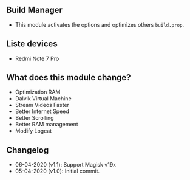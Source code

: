 ## Build Manager
* This module activates the options and optimizes others `build.prop`.

## Liste devices
* Redmi Note 7 Pro

## What does this module change?
* Optimization RAM
* Dalvik Virtual Machine
* Stream Videos Faster
* Better Internet Speed
* Better Scrolling
* Better RAM management
* Modify Logcat

## Changelog
* 06-04-2020 (v1.1): Support Magisk v19x 
* 05-04-2020 (v1.0): Initial commit.
